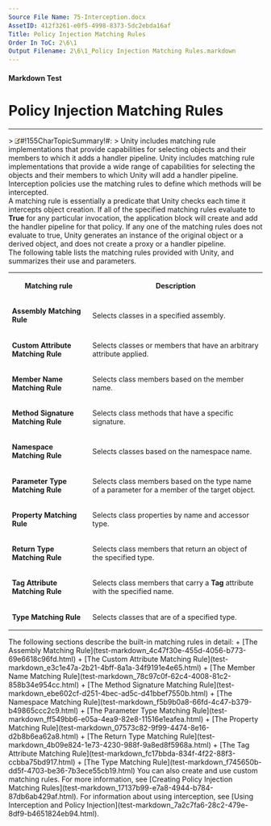 ```yaml
---
Source File Name: 75-Interception.docx
AssetID: 412f3261-e0f5-4998-8373-5dc2ebda16af
Title: Policy Injection Matching Rules
Order In ToC: 2\6\1
Output Filename: 2\6\1_Policy Injection Matching Rules.markdown
---
```


#### Markdown Test ####
# Policy Injection Matching Rules #
----------


&gt; ![](/images/note.gif)#!155CharTopicSummary!#:
&gt; 
Unity includes matching rule implementations that provide capabilities for selecting objects and their members to which it adds a handler pipeline.
Unity includes matching rule implementations that provide a wide range of capabilities for selecting the objects and their members to which Unity will add a handler pipeline. Interception policies use the matching rules to define which methods will be intercepted.   
A matching rule is essentially a predicate that Unity checks each time it intercepts object creation. If all of the specified matching rules evaluate to **True** for any particular invocation, the application block will create and add the handler pipeline for that policy. If any one of the matching rules does not evaluate to true, Unity generates an instance of the original object or a derived object, and does not create a proxy or a handler pipeline.  
The following table lists the matching rules provided with Unity, and summarizes their use and parameters.   
<table xmlns:xlink="http://www.w3.org/1999/xlink"><tr><th><p>Matching rule</p></th><th><p>Description</p></th></tr><tr><td><p><b>Assembly Matching Rule</b></p></td><td><p>Selects classes in a specified assembly.</p></td></tr><tr><td><p><b>Custom Attribute Matching Rule</b></p></td><td><p>Selects classes or members that have an arbitrary attribute applied.</p></td></tr><tr><td><p><b>Member Name Matching Rule</b></p></td><td><p>Selects class members based on the member name.</p></td></tr><tr><td><p><b>Method Signature Matching Rule</b></p></td><td><p>Selects class methods that have a specific signature.</p></td></tr><tr><td><p><b>Namespace Matching Rule</b></p></td><td><p>Selects classes based on the namespace name.</p></td></tr><tr><td><p><b>Parameter Type Matching Rule</b></p></td><td><p>Selects class members based on the type name of a parameter for a member of the target object.</p></td></tr><tr><td><p><b>Property Matching Rule</b></p></td><td><p>Selects class properties by name and accessor type.</p></td></tr><tr><td><p><b>Return Type Matching Rule</b></p></td><td><p>Selects class members that return an object of the specified type.</p></td></tr><tr><td><p><b>Tag Attribute Matching Rule</b></p></td><td><p>Selects class members that carry a <b>Tag</b> attribute with the specified name.</p></td></tr><tr><td><p><b>Type Matching Rule</b></p></td><td><p>Selects classes that are of a specified type.</p></td></tr></table>
The following sections describe the built-in matching rules in detail:  
+ [The Assembly Matching Rule](test-markdown_4c47f30e-455d-4056-b773-69e6618c96fd.html)
+ [The Custom Attribute Matching Rule](test-markdown_e3c1e47a-2b21-4bff-8a1a-34f9191e4e65.html)
+ [The Member Name Matching Rule](test-markdown_78c97c0f-62c4-4008-81c2-858b34e954cc.html)
+ [The Method Signature Matching Rule](test-markdown_ebe602cf-d251-4bec-ad5c-d41bbef7550b.html)
+ [The Namespace Matching Rule](test-markdown_f5b9b0a8-66fd-4c47-b379-b49865ccc2c9.html)
+ [The Parameter Type Matching Rule](test-markdown_ff549bb6-e05a-4ea9-82e8-11516e1eafea.html)
+ [The Property Matching Rule](test-markdown_07573c82-9f99-4474-8e16-d2b8b6ea62a8.html)
+ [The Return Type Matching Rule](test-markdown_4b09e824-1e73-4230-988f-9a8ed8f5968a.html)
+ [The Tag Attribute Matching Rule](test-markdown_fc17bbda-834f-4f22-88f3-ccbba75bd917.html)
+ [The Type Matching Rule](test-markdown_f745650b-dd5f-4703-be36-7b3ece55cb19.html)
You can also create and use custom matching rules. For more information, see [Creating Policy Injection Matching Rules](test-markdown_17137b99-e7a8-4944-b784-87db6ab429af.html). For information about using interception, see [Using Interception and Policy Injection](test-markdown_7a2c7fa6-28c2-479e-8df9-b4651824eb94.html).  

